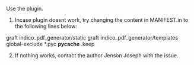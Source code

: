 Use the plugin.

1. Incase plugin doesnt work, try changing the content in MANIFEST.in to the following lines below:

graft indico_pdf_generator/static
graft indico_pdf_generator/templates
global-exclude \*.pyc **pycache** .keep

2. If nothing works, contact the author Jenson Joseph with the issue.
